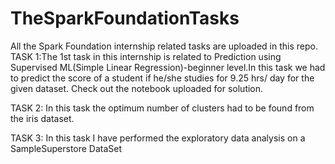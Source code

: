 # TheSparkFoundationTasks
All the Spark Foundation internship related tasks are uploaded in this repo. 
TASK 1:The 1st task in this internship is related to Prediction using Supervised ML(Simple Linear Regression)-beginner level.In this task we had to predict the score of a student if he/she studies for 9.25 hrs/ day for the given dataset. Check out the notebook uploaded for solution.

TASK 2: In this task the optimum number of clusters had to be found from the iris dataset.

TASK 3: In this task I have performed the exploratory data analysis on a SampleSuperstore DataSet
